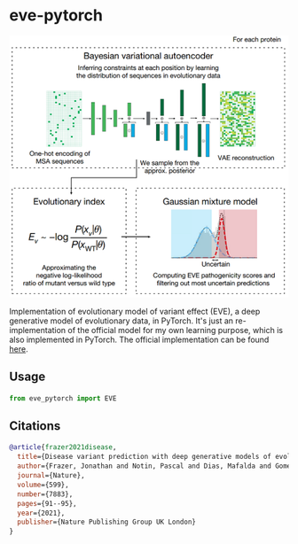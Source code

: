 # eve-pytorch

![model](img/banner.png)

Implementation of evolutionary model of variant effect (EVE), a deep generative model of evolutionary data, in PyTorch. It's just an re-implementation of the official model for my own learning purpose, which is also implemented in PyTorch. The official implementation can be found [here](https://github.com/OATML-Markslab/EVE).

## Usage
```python
from eve_pytorch import EVE

```

## Citations

```bibtex
@article{frazer2021disease,
  title={Disease variant prediction with deep generative models of evolutionary data},
  author={Frazer, Jonathan and Notin, Pascal and Dias, Mafalda and Gomez, Aidan and Min, Joseph K and Brock, Kelly and Gal, Yarin and Marks, Debora S},
  journal={Nature},
  volume={599},
  number={7883},
  pages={91--95},
  year={2021},
  publisher={Nature Publishing Group UK London}
}
```
